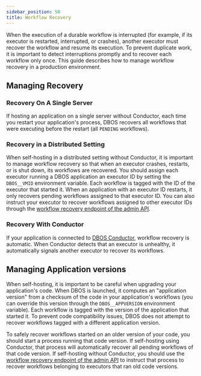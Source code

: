 ```yaml
---
sidebar_position: 50
title: Workflow Recovery
---
```


When the execution of a durable workflow is interrupted (for example, if its executor is restarted, interrupted, or crashes), another executor must recover the workflow and resume its execution.
To prevent duplicate work, it is important to detect interruptions promptly and to recover each workflow only once.
This guide describes how to manage workflow recovery in a production environment.

## Managing Recovery

### Recovery On A Single Server

If hosting an application on a single server without Conductor, each time you restart your application's process, DBOS recovers all workflows that were executing before the restart (all `PENDING` workflows).

### Recovery in a Distributed Setting

When self-hosting in a distributed setting without Conductor, it is important to manage workflow recovery so that when an executor crashes, restarts, or is shut down, its workflows are recovered.
You should assign each executor running a DBOS application an executor ID by setting the `DBOS__VMID` environment variable.
Each workflow is tagged with the ID of the executor that started it.
When an application with an executor ID restarts, it only recovers pending workflows assigned to that executor ID.
You can also instruct your executor to recover workflows assigned to other executor IDs through the [workflow recovery endpoint of the admin API](./admin-api.md#workflow-recovery).

### Recovery With Conductor

If your application is connected to [DBOS Conductor](./conductor.md), workflow recovery is automatic.
When Conductor detects that an executor is unhealthy, it automatically signals another executor to recover its workflows.

## Managing Application versions

When self-hosting, it is important to be careful when upgrading your application's code.
When DBOS is launched, it computes an "application version" from a checksum of the code in your application's workflows (you can override this version through the `DBOS__APPVERSION` environment variable).
Each workflow is tagged with the version of the application that started it.
To prevent code compatibility issues, DBOS does not attempt to recover workflows tagged with a different application version.

To safely recover workflows started on an older version of your code, you should start a process running that code version.
If self-hosting using Conductor, that process will automatically recover all pending workflows of that code version.
If self-hosting without Conductor, you should use the [workflow recovery endpoint of the admin API](./admin-api.md#workflow-recovery) to instruct that process to recover workflows belonging to executors that ran old code versions.